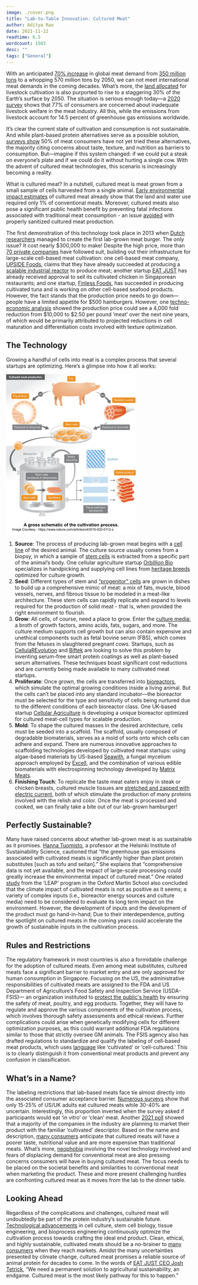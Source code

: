 ```yaml
---
image: ./cover.png
title: "Lab-to-Table Innovation: Cultured Meat"
author: Aditya Rao
date: 2021-11-22
readtime: 6.5
wordcount: 1503
desc: ""
tags: ["General"]
---
```


With an anticipated [70% increase](http://www.fao.org/fileadmin/templates/wsfs/docs/Issues_papers/HLEF2050_Global_Agriculture.pdf) in global meat demand from [350 million tons](https://www.theworldcounts.com/challenges/consumption/foods-and-beverages/world-consumption-of-meat/story) to a whopping 570 million tons by 2050, we can not meet international meat demands in the coming decades. What’s more, the [land allocated](http://www.fao.org/3/ar591e/ar591e.pdf) for livestock cultivation is also purported to rise to a staggering 30% of the Earth’s surface by 2050. The situation is serious enough today—a [2020 survey](https://www.aspca.org/shopwithyourheart/business-and-farmer-resources/aspca-surveys) shows that 77% of consumers are concerned about inadequate livestock welfare in the meat industry. All this, while the emissions from livestock account for 14.5 percent of greenhouse gas emissions worldwide.

It’s clear the current state of cultivation and consumption is not sustainable. And while plant-based protein alternatives serve as a possible solution, [surveys show](https://foodinsight.org/wp-content/uploads/2020/01/IFIC-Plant-Alternative-to-Animal-Meat-Survey.pdf) 50% of meat consumers have not yet tried these alternatives, the majority citing concerns about taste, texture, and nutrition as barriers to consumption. But—imagine if this system changed: if we could put a steak on everyone’s plate and if we could do it without hurting a single cow. With the advent of cultured meat technologies, this scenario is increasingly becoming a reality.

What is cultured meat? In a nutshell, cultured meat is meat grown from a small sample of cells harvested from a single animal. [Early environmental impact estimates](https://pubs.acs.org/doi/10.1021/es200130u) of cultured meat already show that the land and water use required only 1% of conventional meats. Moreover, cultured meats also pose a significant public health benefit by preventing fatal infections associated with traditional meat consumption - an issue [avoided](https://www.foodsafetynews.com/2017/01/clean-safe-humane-producers-say-lab-meat-is-a-triple-win/) with properly sanitized cultured meat production.

The first demonstration of this technology took place in 2013 when [Dutch researchers](https://www.eatthis.com/lab-grown-meat/#:~:text=The%20short%20history%20of%20meat,of%20billions%20of%20cow%20cells.) managed to create the first lab-grown meat burger. The only issue? It cost nearly $300,000 to make! Despite the high price, more than [70 private companies](https://gfi.org/resource/cultivated-meat-eggs-and-dairy-state-of-the-industry-report/) have followed suit, building out their infrastructure for large-scale cell-based meat cultivation: one cell-based meat company, [UPSIDE Foods](https://www.upsidefoods.com/news), claims that they have already succeeded at producing a [scalable industrial reactor](https://www.fooddive.com/news/upside-foods-cultivated-cell-based-meat-plant-epic/609182/) to produce meat; another startup [EAT JUST](https://www.greenqueen.com.hk/breaking-eat-just-wins-worlds-first-regulatory-approval-for-cell-based-meat-in-singapore/) has already received approval to sell its cultivated chicken in Singaporean restaurants; and one startup, [Finless Foods](https://finlessfoods.com/about/#products), has succeeded in producing cultivated tuna and is working on other cell-based seafood products. However, the fact stands that the production price needs to go down—people have a limited appetite for $500 hamburgers. However, one [techno-economic analysis](https://cedelft.eu/publications/tea-of-cultivated-meat/) showed the production price could see a 4,000 fold reduction from $10,000 to $2.50 per pound ‘meat’ over the next nine years, of which would be primarily attributed to projected reductions in cell maturation and differentiation costs involved with texture optimization.

## The Technology

Growing a handful of cells into meat is a complex process that several startups are optimizing. Here’s a glimpse into how it all works:

![Process](diagram.png)

1. **Source**: The process of producing lab-grown meat begins with a [cell line](https://gfi.org/science/the-science-of-cultivated-meat/deep-dive-cultivated-meat-cell-lines/) of the desired animal. The culture source usually comes from a biopsy, in which a sample of [stem cells](https://medlineplus.gov/stemcells.html#:~:text=Stem%20cells%20are%20cells%20with,repair%20system%20for%20the%20body.&text=They%20are%20unspecialized%2C%20so%20they,blood%20cells%2C%20and%20brain%20cells) is extracted from a specific part of the animal’s body. One cellular agriculture startup [Orbillion Bio](https://www.foodnavigator-usa.com/Article/2021/05/17/Orbillion-Bio-founder-on-scaling-up-cell-cultured-meat-We-need-smart-people-money-and-time-and-this-will-be-solved.-I-have-no-doubt-about-it) specializes in handpicking and supplying cell lines from [heritage breeds](https://homestead.motherearthnews.com/heritage-breeds-matter/) optimized for culture growth.
2. **Seed**: Different types of stem and [“progenitor” cells](https://www.technologynetworks.com/cell-science/articles/what-are-progenitor-cells-exploring-neural-myeloid-and-hematopoietic-progenitor-cells-329519#:~:text=Progenitor%20cells%20are%20descendants%20of,the%20same%20tissue%20or%20organ.) are grown in dishes to build up a comprehensive mimic of meat: a mix of fats, muscle, blood vessels, nerves, and fibrous tissue to be modeled in a meat-like architecture. These stem cells can rapidly replicate and expand to levels required for the production of solid meat - that is, when provided the right environment to flourish.
3. **Grow**: All cells, of course, need a place to grow. Enter the [culture media:](https://www.nature.com/articles/s43016-020-0112-z#Sec4) a broth of growth factors, amino acids, fats, sugars, and more. The culture medium supports cell growth but can also contain expensive and unethical components such as fetal bovine serum (FBS), which comes from the fetuses in slaughtered pregnant cows. Startups, such as [CellulaREvolution](https://www.cellularevolution.co.uk/) and [Biftek](http://biftek.co/#services) are looking to solve this problem by inventing serum-free smart protein coatings as well as plant-based serum alternatives. These techniques boast significant cost reductions and are currently being made available to many cultivated meat startups.
4. **Proliferate**: Once grown, the cells are transferred into [bioreactors](https://www.nature.com/articles/s43016-020-0112-z#Sec5), which simulate the optimal growing conditions inside a living animal. But the cells can’t be placed into any standard incubator—the bioreactor must be selected for the type and sensitivity of cells being nurtured due to the different conditions of each bioreactor class. One UK-based startup [Cellular Agriculture](https://www.cellularagriculture.co.uk/) is developing a unique bioreactor optimized for cultured meat-cell types for scalable production.
5. **Mold**: To shape the cultured masses in the desired architecture, cells must be seeded into a scaffold. The scaffold, usually composed of degradable biomaterials, serves as a mold of sorts onto which cells can adhere and expand. There are numerous innovative approaches to scaffolding technologies developed by cultivated meat startups: using algae-based materials by US-based [Seawith](http://seawith.net/en/), a fungal mycelium approach employed by [Excell](https://www.excell.bio/), and the combination of various edible biomaterials with electrospinning technology developed by [Matrix Meats](https://www.matrixmeats.com/).
6. **Finishing Touch**: To replicate the taste meat eaters enjoy in steak or chicken breasts, cultured muscle tissues are [stretched and zapped with electric current](https://gfi.org/science/the-science-of-cultivated-meat/), both of which stimulate the production of many proteins involved with the relish and color. Once the meat is processed and cooked, we can finally take a bite out of our lab-grown hamburger!

## Perfectly Sustainable?

Many have raised concerns about whether lab-grown meat is as sustainable as it promises. [Hanna Tuomisto](embopress.org/doi/full/10.15252/embr.201847395), a professor at the Helsinki Institute of Sustainability Science, cautioned that “the greenhouse gas emissions associated with cultivated meats is significantly higher than plant protein substitutes [such as tofu and seitan].” She explains that “comprehensive data is not yet available, and the impact of large-scale processing could greatly increase the environmental impact of cultured meat.” One related [study](https://www.ox.ac.uk/news/2019-02-19-lab-grown-meat-really-better-environment) from the ‘LEAP’ program in the Oxford Martin School also concluded that the climate impact of cultivated meats is not as positive as it seems; a variety of complex inputs (i.e., bioreactor energy sources and culture media) need to be considered to evaluate its long term impact on the environment. However, the development of inputs and the development of the product must go hand-in-hand; Due to their interdependence, putting the spotlight on cultured meats in the coming years could accelerate the growth of sustainable inputs in the cultivation process.

## Rules and Restrictions

The regulatory framework in most countries is also a formidable challenge for the adoption of cultured meats. Even among meat substitutes, cultured meats face a significant barrier to market entry and are only approved for human consumption in Singapore. Focusing on the US, the administrative responsibilities of cultivated meats are assigned to the FDA and US Department of Agriculture’s Food Safety and Inspection Service (USDA-FSIS)— an organization instituted to [protect the public's health](https://www.fsis.usda.gov/about-fsis) by ensuring the safety of meat, poultry, and egg products. Together, they will have to regulate and approve the various components of the cultivation process, which involves thorough safety assessments and ethical reviews. Further complications could arise when genetically modifying cells for different optimization purposes, as this could warrant additional FDA regulations similar to those that strictly oversee GM animals. The FSIS agency also has drafted regulations to standardize and qualify the labeling of cell-based meat products, which uses [language](https://www.fda.gov/news-events/press-announcements/statement-usda-secretary-perdue-and-fda-commissioner-gottlieb-regulation-cell-cultured-food-products) like ‘cultivated’ or ‘cell-cultured.’ This is to clearly distinguish it from conventional meat products and prevent any confusion in classification.

## What’s in a Name?

The labeling restrictions that lab-based meats face tie almost directly into the associated consumer acceptance barrier. [Numerous surveys](https://www.nature.com/articles/s43016-020-0112-z/tables/4) show that only 15-25% of US/UK adults eat cultured meats while 30-40% are uncertain. Interestingly, this proportion inverted when the survey asked if participants would eat ‘in vitro’ or ‘clean’ meat. Another [2021 poll](https://gfi.org/resource/consumer-insights/) showed that a majority of the companies in the industry are planning to market their product with the familiar ‘cultivated’ descriptor. Based on the name and description, [many consumers](https://www.mdpi.com/2076-3417/10/15/5201/htm#:~:text=The%20safety%20of%20cultured%20meat,which%20invoke%20more%20positive%20associations.) anticipate that cultured meats will have a poorer taste, nutritional value and are more expensive than traditional meats. What’s more, [neophobia](https://www.mdpi.com/2076-3417/10/15/5201/htm#:~:text=The%20safety%20of%20cultured%20meat,which%20invoke%20more%20positive%20associations.) involving the novel technology involved and fears of displacing demand for conventional meat are also pressing concerns consumers will have in buying cultured meat. The focus needs to be placed on the societal benefits and similarities to conventional meat when marketing the product. These and more present challenging hurdles are confronting cultured meat as it moves from the lab to the dinner table.

## Looking Ahead

Regardless of the complications and challenges, cultured meat will undoubtedly be part of the protein industry’s sustainable future. [Technological advancements](https://gfi.org/science/the-science-of-cultivated-meat/) in cell culture, stem cell biology, tissue engineering, and bioprocess engineering continuously optimize the cultivation process towards crafting the ideal end product. Clean, ethical, and highly sustainable, cultivated meats should be a no-brainer to [many consumers](https://paperpile.com/shared/EQSX9c) when they reach markets. Amidst the many uncertainties presented by climate change, cultured meat promises a reliable source of animal protein for decades to come. In the words of [EAT JUST CEO Josh Tetrick](https://www.theguardian.com/food/2021/jun/16/eat-just-no-kill-meat-chicken-josh-tetrick), “We need a permanent solution to agricultural sustainability, an endgame. Cultured meat is the most likely pathway for this to happen.”
